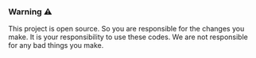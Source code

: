 ### Warning ⚠️

This project is open source. So you are responsible for the changes you make.
It is your responsibility to use these codes. We are not responsible for any bad things you make.

##
